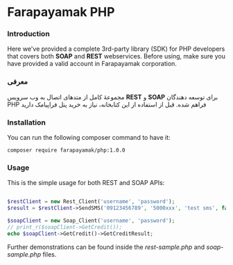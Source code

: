 # Farapayamak PHP

### Introduction
Here we've provided a complete 3rd-party library (SDK) for PHP developers that covers both **SOAP** and **REST** webservices. Before using, make sure you have provided a valid account in Farapayamak corporation.

### معرفی
مجموعۀ کامل از متدهای اتصال به وب سرویس **REST** و **SOAP** برای توسعه دهندگان PHP فراهم شده. قبل از استفاده از این کتابخانه، نیاز به خرید پنل فراپیامک دارید
### Installation
You can run the following composer command to have it:

```composer require farapayamak/php:1.0.0```

### Usage
This is the simple usage for both REST and SOAP APIs:
```php

$restClient = new Rest_Client('username', 'password');
$result = $restClient->SendSMS('09123456789', '5000xxx', 'test sms', false);

$soapClient = new Soap_Client('username', 'password');
// print_r($soapClient->GetCredit());
echo $soapClient->GetCredit()->GetCreditResult;

```
Further demonstrations can be found inside the _rest-sample.php_ and _soap-sample.php_ files.
